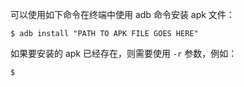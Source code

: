 可以使用如下命令在终端中使用 adb 命令安装 apk 文件：

```shell
$ adb install "PATH TO APK FILE GOES HERE"
```

如果要安装的 apk 已经存在，则需要使用 `-r` 参数，例如：

```shell
$
```



